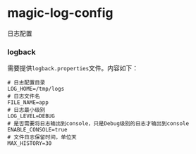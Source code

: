 # magic-log-config
日志配置

### logback
需要提供<code>logback.properties</code>文件。内容如下：
```
# 日志配置目录
LOG_HOME=/tmp/logs
# 日志文件名
FILE_NAME=app
# 日志最小级别
LOG_LEVEL=DEBUG
# 是否需要将日志输出到console，只是Debug级别的日志才输出到console
ENABLE_CONSOLE=true
# 文件日志保留时间，单位天
MAX_HISTORY=30
```